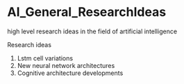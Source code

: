 # AI_General_ResearchIdeas
high level research ideas in the field of artificial intelligence

Research ideas 
1. Lstm cell variations
2. New neural network architectures
3. Cognitive architecture developments

